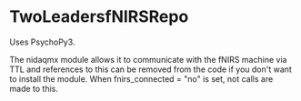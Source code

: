 # TwoLeadersfNIRSRepo

Uses PsychoPy3.

The nidaqmx module allows it to communicate with the fNIRS machine via TTL and references to this can be removed
from the code if you don't want to install the module. When fnirs_connected = "no" is set, not calls are
made to this.
